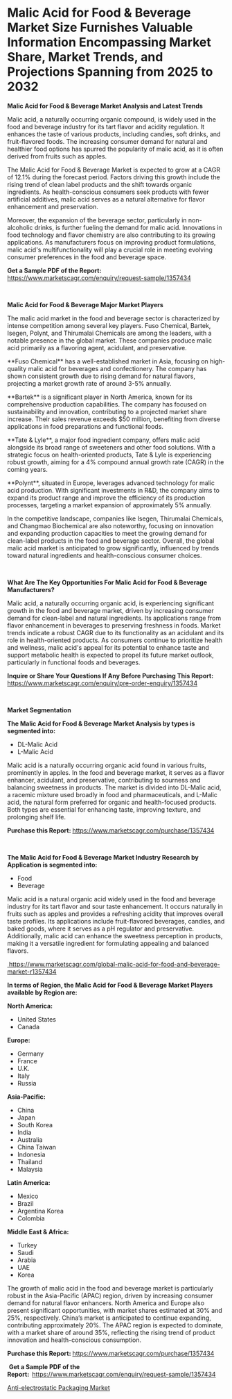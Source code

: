 <p><h1>Malic Acid for Food & Beverage Market Size Furnishes Valuable Information Encompassing Market Share, Market Trends, and Projections Spanning from 2025 to 2032</h1></p><p><strong>Malic Acid for Food & Beverage Market Analysis and Latest Trends</strong></p>
<p><p>Malic acid, a naturally occurring organic compound, is widely used in the food and beverage industry for its tart flavor and acidity regulation. It enhances the taste of various products, including candies, soft drinks, and fruit-flavored foods. The increasing consumer demand for natural and healthier food options has spurred the popularity of malic acid, as it is often derived from fruits such as apples.</p><p>The Malic Acid for Food & Beverage Market is expected to grow at a CAGR of 12.1% during the forecast period. Factors driving this growth include the rising trend of clean label products and the shift towards organic ingredients. As health-conscious consumers seek products with fewer artificial additives, malic acid serves as a natural alternative for flavor enhancement and preservation.</p><p>Moreover, the expansion of the beverage sector, particularly in non-alcoholic drinks, is further fueling the demand for malic acid. Innovations in food technology and flavor chemistry are also contributing to its growing applications. As manufacturers focus on improving product formulations, malic acid's multifunctionality will play a crucial role in meeting evolving consumer preferences in the food and beverage space.</p></p>
<p><strong>Get a Sample PDF of the Report:&nbsp;</strong> <a href="https://www.marketscagr.com/enquiry/request-sample/1357434?utm_campaign=2008&utm_medium=2&utm_source=Github&utm_content=ia&utm_term=01022025&utm_id=malic-acid-for-food-beverage">https://www.marketscagr.com/enquiry/request-sample/1357434</a></p>
<p>&nbsp;</p>
<p><strong>Malic Acid for Food & Beverage Major Market Players</strong></p>
<p><p>The malic acid market in the food and beverage sector is characterized by intense competition among several key players. Fuso Chemical, Bartek, Isegen, Polynt, and Thirumalai Chemicals are among the leaders, with a notable presence in the global market. These companies produce malic acid primarily as a flavoring agent, acidulant, and preservative.</p><p>**Fuso Chemical** has a well-established market in Asia, focusing on high-quality malic acid for beverages and confectionery. The company has shown consistent growth due to rising demand for natural flavors, projecting a market growth rate of around 3-5% annually.</p><p>**Bartek** is a significant player in North America, known for its comprehensive production capabilities. The company has focused on sustainability and innovation, contributing to a projected market share increase. Their sales revenue exceeds $50 million, benefiting from diverse applications in food preparations and functional foods.</p><p>**Tate & Lyle**, a major food ingredient company, offers malic acid alongside its broad range of sweeteners and other food solutions. With a strategic focus on health-oriented products, Tate & Lyle is experiencing robust growth, aiming for a 4% compound annual growth rate (CAGR) in the coming years.</p><p>**Polynt**, situated in Europe, leverages advanced technology for malic acid production. With significant investments in R&D, the company aims to expand its product range and improve the efficiency of its production processes, targeting a market expansion of approximately 5% annually.</p><p>In the competitive landscape, companies like Isegen, Thirumalai Chemicals, and Changmao Biochemical are also noteworthy, focusing on innovation and expanding production capacities to meet the growing demand for clean-label products in the food and beverage sector. Overall, the global malic acid market is anticipated to grow significantly, influenced by trends toward natural ingredients and health-conscious consumer choices.</p></p>
<p>&nbsp;</p>
<p><strong>What Are The Key Opportunities For Malic Acid for Food & Beverage Manufacturers?</strong></p>
<p><p>Malic acid, a naturally occurring organic acid, is experiencing significant growth in the food and beverage market, driven by increasing consumer demand for clean-label and natural ingredients. Its applications range from flavor enhancement in beverages to preserving freshness in foods. Market trends indicate a robust CAGR due to its functionality as an acidulant and its role in health-oriented products. As consumers continue to prioritize health and wellness, malic acid's appeal for its potential to enhance taste and support metabolic health is expected to propel its future market outlook, particularly in functional foods and beverages.</p></p>
<p><strong>Inquire or Share Your Questions If Any Before Purchasing This Report:</strong> <a href="https://www.marketscagr.com/enquiry/pre-order-enquiry/1357434?utm_campaign=2008&utm_medium=2&utm_source=Github&utm_content=ia&utm_term=01022025&utm_id=malic-acid-for-food-beverage">https://www.marketscagr.com/enquiry/pre-order-enquiry/1357434</a></p>
<p>&nbsp;</p>
<p><strong>Market Segmentation</strong></p>
<p><strong>The Malic Acid for Food & Beverage Market Analysis by types is segmented into:</strong></p>
<p><ul><li>DL-Malic Acid</li><li>L-Malic Acid</li></ul></p>
<p><p>Malic acid is a naturally occurring organic acid found in various fruits, prominently in apples. In the food and beverage market, it serves as a flavor enhancer, acidulant, and preservative, contributing to sourness and balancing sweetness in products. The market is divided into DL-Malic acid, a racemic mixture used broadly in food and pharmaceuticals, and L-Malic acid, the natural form preferred for organic and health-focused products. Both types are essential for enhancing taste, improving texture, and prolonging shelf life.</p></p>
<p><strong>Purchase this Report:&nbsp;</strong><a href="https://www.marketscagr.com/purchase/1357434?utm_campaign=2008&utm_medium=2&utm_source=Github&utm_content=ia&utm_term=01022025&utm_id=malic-acid-for-food-beverage">https://www.marketscagr.com/purchase/1357434</a></p>
<p>&nbsp;</p>
<p><strong>The Malic Acid for Food & Beverage Market Industry Research by Application is segmented into:</strong></p>
<p><ul><li>Food</li><li>Beverage</li></ul></p>
<p><p>Malic acid is a natural organic acid widely used in the food and beverage industry for its tart flavor and sour taste enhancement. It occurs naturally in fruits such as apples and provides a refreshing acidity that improves overall taste profiles. Its applications include fruit-flavored beverages, candies, and baked goods, where it serves as a pH regulator and preservative. Additionally, malic acid can enhance the sweetness perception in products, making it a versatile ingredient for formulating appealing and balanced flavors.</p></p>
<p><a href="https://www.marketscagr.com/global-malic-acid-for-food-and-beverage-market-r1357434?utm_campaign=2008&utm_medium=2&utm_source=Github&utm_content=ia&utm_term=01022025&utm_id=malic-acid-for-food-beverage">&nbsp;https://www.marketscagr.com/global-malic-acid-for-food-and-beverage-market-r1357434</a></p>
<p><strong>In terms of Region, the Malic Acid for Food & Beverage Market Players available by Region are:</strong></p>
<p>
    <p> <strong> North America: </strong>
        <ul>
            <li>United States</li>
            <li>Canada</li>
        </ul>
        </p> 
    <p> <strong> Europe: </strong>
        <ul>
            <li>Germany</li>
            <li>France</li>
            <li>U.K.</li>
            <li>Italy</li>
            <li>Russia</li>
        </ul>
        </p> 
    <p> <strong> Asia-Pacific: </strong>
        <ul>
            <li>China</li>
            <li>Japan</li>
            <li>South Korea</li>
            <li>India</li>
            <li>Australia</li>
            <li>China Taiwan</li>
            <li>Indonesia</li>
            <li>Thailand</li>
            <li>Malaysia</li>
        </ul>
        </p> 
    <p> <strong> Latin America: </strong>
        <ul>
            <li>Mexico</li>
            <li>Brazil</li>
            <li>Argentina Korea</li>
            <li>Colombia</li>
        </ul>
        </p> 
    <p> <strong> Middle East & Africa: </strong>
        <ul>
            <li>Turkey</li>
            <li>Saudi</li>
            <li>Arabia</li>
            <li>UAE</li>
            <li>Korea</li>
        </ul>
    </p>
    </p>
<p><p>The growth of malic acid in the food and beverage market is particularly robust in the Asia-Pacific (APAC) region, driven by increasing consumer demand for natural flavor enhancers. North America and Europe also present significant opportunities, with market shares estimated at 30% and 25%, respectively. China’s market is anticipated to continue expanding, contributing approximately 20%. The APAC region is expected to dominate, with a market share of around 35%, reflecting the rising trend of product innovation and health-conscious consumption.</p></p>
<p><strong>Purchase this Report: </strong><a href="https://www.marketscagr.com/purchase/1357434?utm_campaign=2008&utm_medium=2&utm_source=Github&utm_content=ia&utm_term=01022025&utm_id=malic-acid-for-food-beverage">https://www.marketscagr.com/purchase/1357434</a></p>
<p>&nbsp;<strong>Get a Sample PDF of the Report:&nbsp;&nbsp;</strong><a href="https://www.marketscagr.com/enquiry/request-sample/1357434?utm_campaign=2008&utm_medium=2&utm_source=Github&utm_content=ia&utm_term=01022025&utm_id=malic-acid-for-food-beverage">https://www.marketscagr.com/enquiry/request-sample/1357434</a></p>
<p><strong></strong></p>
<p><p><a href="https://github.com/wileonie19657/Market-Research-Report-List-1/blob/main/anti-electrostatic-packaging-market.md?utm_campaign=2008&utm_medium=2&utm_source=Github&utm_content=ia&utm_term=01022025&utm_id=malic-acid-for-food-beverage">Anti-electrostatic Packaging Market</a></p></p>